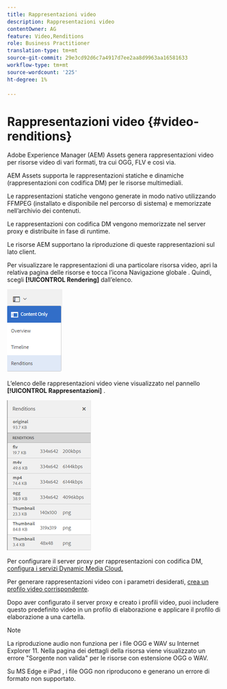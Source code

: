 ```yaml
---
title: Rappresentazioni video
description: Rappresentazioni video
contentOwner: AG
feature: Video,Renditions
role: Business Practitioner
translation-type: tm+mt
source-git-commit: 29e3cd92d6c7a4917d7ee2aa8d9963aa16581633
workflow-type: tm+mt
source-wordcount: '225'
ht-degree: 1%

---
```



# Rappresentazioni video {#video-renditions}

Adobe Experience Manager (AEM) Assets genera rappresentazioni video per risorse video di vari formati, tra cui OGG, FLV e così via.

AEM Assets supporta le rappresentazioni statiche e dinamiche (rappresentazioni con codifica DM) per le risorse multimediali.

Le rappresentazioni statiche vengono generate in modo nativo utilizzando FFMPEG (installato e disponibile nel percorso di sistema) e memorizzate nell’archivio dei contenuti.

Le rappresentazioni con codifica DM vengono memorizzate nel server proxy e distribuite in fase di runtime.

Le risorse AEM supportano la riproduzione di queste rappresentazioni sul lato client.

Per visualizzare le rappresentazioni di una particolare risorsa video, apri la relativa pagina delle risorse e tocca l’icona Navigazione globale . Quindi, scegli **[!UICONTROL Rendering]** dall’elenco.

![chlimage_1-478](assets/chlimage_1-478.png)

L’elenco delle rappresentazioni video viene visualizzato nel pannello **[!UICONTROL Rappresentazioni]** .

![chlimage_1-479](assets/chlimage_1-479.png)

Per configurare il server proxy per rappresentazioni con codifica DM, [configura i servizi Dynamic Media Cloud.](config-dynamic.md)

Per generare rappresentazioni video con i parametri desiderati, [crea un profilo video corrispondente](video-profiles.md).

Dopo aver configurato il server proxy e creato i profili video, puoi includere questo predefinito video in un profilo di elaborazione e applicare il profilo di elaborazione a una cartella.

>[!NOTE]
>
>La riproduzione audio non funziona per i file OGG e WAV su Internet Explorer 11. Nella pagina dei dettagli della risorsa viene visualizzato un errore &quot;Sorgente non valida&quot; per le risorse con estensione OGG o WAV.
>
>Su MS Edge e iPad , i file OGG non riproducono e generano un errore di formato non supportato.
